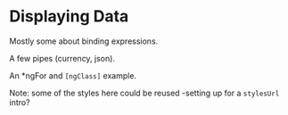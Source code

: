 # Displaying Data

Mostly some about binding expressions.

A few pipes (currency, json).

An *ngFor and `[ngClass]` example.

Note: some of the styles here could be reused -setting up for a `stylesUrl` intro?

